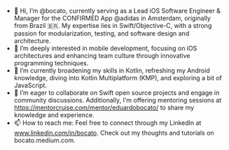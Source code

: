 - 👋 Hi, I’m @bocato, currently serving as a Lead iOS Software Engineer & Manager for the CONFIRMED App @adidas in Amsterdam, originally from Brazil 🇧🇷. My expertise lies in Swift/Objective-C, with a strong passion for modularization, testing, and software design and architecture.
- 👀 I’m deeply interested in mobile development, focusing on iOS architectures and enhancing team culture through innovative programming techniques.
- 🌱 I’m currently broadening my skills in Kotlin, refreshing my Android knowledge, diving into Kotlin Multiplatform (KMP), and exploring a bit of JavaScript.
- 💞️ I’m eager to collaborate on Swift open source projects and engage in community discussions. Additionally, I'm offering mentoring sessions at https://mentorcruise.com/mentor/eduardobocato/ to share my knowledge and experience.
- 📫 How to reach me: Feel free to connect through my LinkedIn at www.linkedin.com/in/bocato. Check out my thoughts and tutorials on bocato.medium.com.

<!---
bocato/bocato is a ✨ special ✨ repository because its `README.md` (this file) appears on your GitHub profile.
You can click the Preview link to take a look at your changes.
--->
